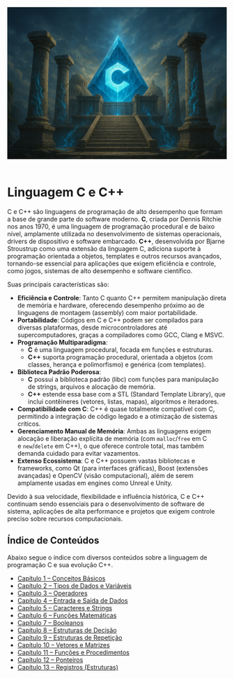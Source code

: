 <div align="center">
  <a href="https://github.com/joseferreira-dev/my-study-notes/tree/main/linguagem-c"><img src="./contents/banner-c.png"></a>
</div>
<br>

# Linguagem C e C++

C e C++ são linguagens de programação de alto desempenho que formam a base de grande parte do software moderno. **C**, criada por Dennis Ritchie nos anos 1970, é uma linguagem de programação procedural e de baixo nível, amplamente utilizada no desenvolvimento de sistemas operacionais, drivers de dispositivo e software embarcado. **C++**, desenvolvida por Bjarne Stroustrup como uma extensão da linguagem C, adiciona suporte à programação orientada a objetos, templates e outros recursos avançados, tornando-se essencial para aplicações que exigem eficiência e controle, como jogos, sistemas de alto desempenho e software científico.

Suas principais características são:

- **Eficiência e Controle**: Tanto C quanto C++ permitem manipulação direta de memória e hardware, oferecendo desempenho próximo ao de linguagens de montagem (assembly) com maior portabilidade.
- **Portabilidade**: Códigos em C e C++ podem ser compilados para diversas plataformas, desde microcontroladores até supercomputadores, graças a compiladores como GCC, Clang e MSVC.
- **Programação Multiparadigma**:
    - **C** é uma linguagem procedural, focada em funções e estruturas.
    - **C++** suporta programação procedural, orientada a objetos (com classes, herança e polimorfismo) e genérica (com templates).
- **Biblioteca Padrão Poderosa**:
    - **C** possui a biblioteca padrão (libc) com funções para manipulação de strings, arquivos e alocação de memória.
    - **C++** estende essa base com a STL (Standard Template Library), que inclui contêineres (vetores, listas, mapas), algoritmos e iteradores.
- **Compatibilidade com C**: C++ é quase totalmente compatível com C, permitindo a integração de código legado e a otimização de sistemas críticos.
- **Gerenciamento Manual de Memória**: Ambas as linguagens exigem alocação e liberação explícita de memória (com `malloc`/`free` em C e `new`/`delete` em C++), o que oferece controle total, mas também demanda cuidado para evitar vazamentos.
- **Extenso Ecossistema**: C e C++ possuem vastas bibliotecas e frameworks, como Qt (para interfaces gráficas), Boost (extensões avançadas) e OpenCV (visão computacional), além de serem amplamente usadas em engines como Unreal e Unity.

Devido à sua velocidade, flexibilidade e influência histórica, C e C++ continuam sendo essenciais para o desenvolvimento de software de sistema, aplicações de alta performance e projetos que exigem controle preciso sobre recursos computacionais.

## Índice de Conteúdos

Abaixo segue o índice com diversos conteúdos sobre a linguagem de programação C e sua evolução C++.

- [Capítulo 1 – Conceitos Básicos](contents/01-conceitos-basicos.md)
- [Capítulo 2 – Tipos de Dados e Variáveis](contents/02-tipos-de-dados-e-variaveis.md)
- [Capítulo 3 – Operadores](contents/03-operadores.md)
- [Capítulo 4 – Entrada e Saída de Dados](contents/04-entrada-e-saida-de-dados.md)
- [Capítulo 5 – Caracteres e Strings](contents/05-caracteres-e-strings.md)
- [Capítulo 6 – Funções Matemáticas](contents/06-funcoes-matematicas.md)
- [Capítulo 7 – Booleanos](contents/07-booleanos.md)
- [Capítulo 8 – Estruturas de Decisão](contents/08-estruturas-de-decisão.md)
- [Capítulo 9 – Estruturas de Repetição](contents/09-estruturas-de-repetição.md)
- [Capítulo 10 – Vetores e Matrizes](contents/10-vetores-e-matrizes.md)
- [Capítulo 11 – Funções e Procedimentos](contents/11-funcoes-e-procedimentos.md)
- [Capítulo 12 – Ponteiros](contents/12-ponteiros.md)
- [Capítulo 13 – Registros (Estruturas)](contents/13-registros.md)